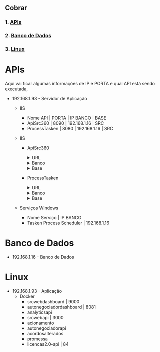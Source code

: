 ## **Cobrar**
### 1. [**APIs**](#apis)
### 2. [**Banco de Dados**](#banco-de-dados)
### 3. [**Linux**](#linux)


# **APIs**
Aqui vai ficar algumas informações de IP e PORTA e qual API está sendo executada,

- 192.168.1.93 - Servidor de Aplicação
    - IIS
        -   Nome API    | PORTA |   IP BANCO   | BASE 
        -   ApiSrc360   | 8090  | 192.168.1.16 | SRC 
        - ProcessTasken | 8080  | 192.168.1.16 | SRC

    - IIS 
        - ApiSrc360
            <details>
                <summary>URL</summary>

                http://192.168.1.93:8090/
            </details>
            <details>
                <summary>Banco</summary>

                ```
                192.168.1.16
                ```
            </details>
            <details>
                <summary>Base</summary>

                ```
                SRC
                ```
            </details>

        - ProcessTasken
            <details>
                <summary>URL</summary>

                ```
                http://192.168.1.93:8080/
                ```
            </details>
            <details>
                <summary>Banco</summary>

                ```
                192.168.1.16
                ```
            </details>
            <details>
                <summary>Base</summary>
                
                ```
                SRC
                ```
            </details>

    - Serviços Windows
        -   Nome Serviço        |   IP BANCO
        - Tasken Process Scheduler | 192.168.1.16

# **Banco de Dados**
- 192.168.1.16 - Banco de Dados

# **Linux**
- 192.168.1.93 - Aplicação
    - Docker 
        - srcwebdashboard | 9000
        - autonegociadordashboard | 8081
        - analyticsapi
        - srcwebapi | 3000
        - acionamento
        - autonegociadorapi
        - acordosalterados
        - promessa
        - licencas2.0-api | 84
